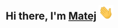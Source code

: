 <h1 align="center"> 
  Hi there, I'm <a href="https://mattballo.com">Matej</a>
  <img src="https://raw.githubusercontent.com/ABSphreak/ABSphreak/master/gifs/Hi.gif" width="40" height="40" />
</h1> 


<!--
**matejballo/matejballo** is a ✨ _special_ ✨ repository because its `README.md` (this file) appears on your GitHub profile.

Here are some ideas to get you started:

- 🔭 I’m currently working on ...
- 🌱 I’m currently learning ...
- 👯 I’m looking to collaborate on ...
- 🤔 I’m looking for help with ...
- 💬 Ask me about ...
- 📫 How to reach me: ...
- 😄 Pronouns: ...
- ⚡ Fun fact: ...
-->
